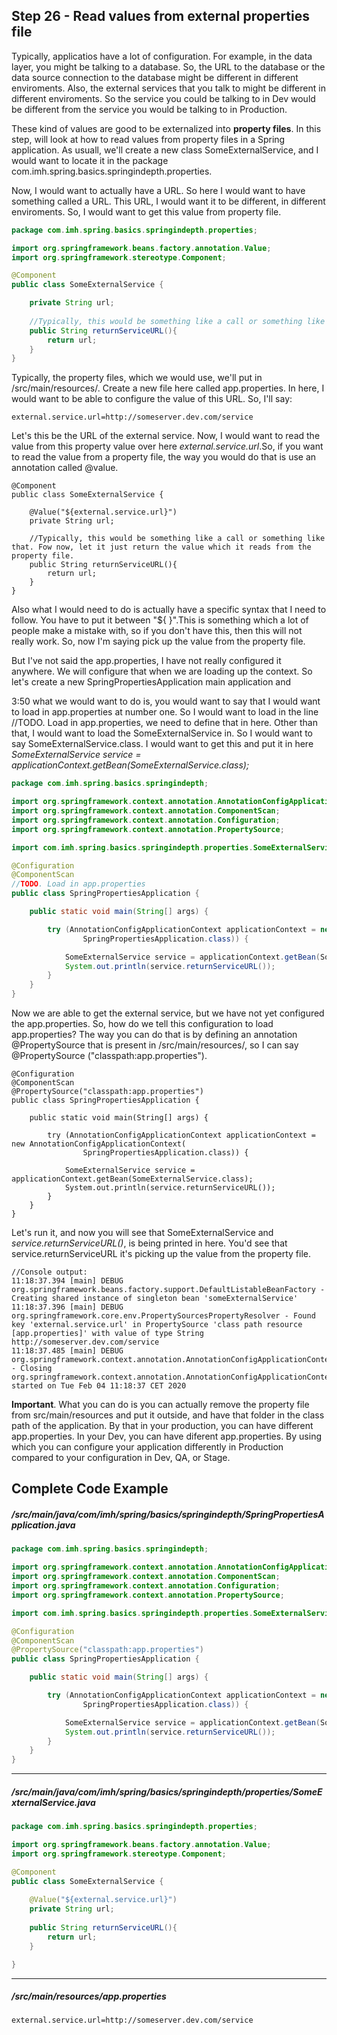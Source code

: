 ## Step 26 - Read values from external properties file

Typically, applicatios have a lot of configuration. For example, in the data layer, you might be talking to a database. So, the URL to the database or the data source connection to the database might be different in different enviroments. Also, the external services that you talk to might be different in different enviroments. So the service you could be talking to in Dev would be different from the service you would be talking to in Production.

These kind of values are good to be externalized into **property files**. In this step, will look at how to read values from property files in  a Spring application. As usuall, we'll create a new class SomeExternalService, and I would want to locate it in the package com.imh.spring.basics.springindepth.properties.

Now, I would want to actually have a URL. So here I would want to have something called a URL. This URL, I would want it to be different, in different enviroments. So, I would want to get this value from property file.

```java
package com.imh.spring.basics.springindepth.properties;

import org.springframework.beans.factory.annotation.Value;
import org.springframework.stereotype.Component;

@Component
public class SomeExternalService {

	private String url;
	
	//Typically, this would be something like a call or something like that. Fow now, let it just return the value which it reads from the property file.
	public String returnServiceURL(){
		return url;
	}
}
```

Typically, the property files, which we would use, we'll put in /src/main/resources/. Create a new file here called app.properties. In here, I would  want to be able to configure the value of this URL. So, I'll say:

```
external.service.url=http://someserver.dev.com/service
```

Let's this be the URL of the external service. Now, I would want to read the value from this property value over here *external.service.url*.So, if you want to read the value from a property file, the way you would do that is use an annotation called @value.

```javas
@Component
public class SomeExternalService {
		
	@Value("${external.service.url}")
	private String url;
	
	//Typically, this would be something like a call or something like that. Fow now, let it just return the value which it reads from the property file.
	public String returnServiceURL(){
		return url;
	}
}
```
Also what I would need to do is  actually have a specific syntax that I need to follow. You have to put it between "${ }".This is something which a lot of people make a mistake with, so if you don't have this, then this will not really work. So, now I'm saying pick up the value from the property file. 

But I've not said the app.properties, I have not really configured it anywhere. We will configure that when we are loading up the context. So let's create a new SpringPropertiesApplication main application and 

3:50
what we would want to do is, you would want to say that I would want to load in app.properties at number one. So I would want to load in the line //TODO. Load in app.properties, we need to define that in here. Other than that, I would want to load the SomeExternalService in. So I would want to say SomeExternalService.class. I would want to get this and put it in here *SomeExternalService service = applicationContext.getBean(SomeExternalService.class);*

```java
package com.imh.spring.basics.springindepth;

import org.springframework.context.annotation.AnnotationConfigApplicationContext;
import org.springframework.context.annotation.ComponentScan;
import org.springframework.context.annotation.Configuration;
import org.springframework.context.annotation.PropertySource;

import com.imh.spring.basics.springindepth.properties.SomeExternalService;

@Configuration
@ComponentScan 
//TODO. Load in app.properties
public class SpringPropertiesApplication {

	public static void main(String[] args) {

		try (AnnotationConfigApplicationContext applicationContext = new AnnotationConfigApplicationContext(
				SpringPropertiesApplication.class)) {

			SomeExternalService service = applicationContext.getBean(SomeExternalService.class);
			System.out.println(service.returnServiceURL());
		}
	}
}
```

Now we are able to get the external service, but we have not yet configured  the app.properties. So, how do we tell this configuration to load app.properties? The way you can do that is by defining an annotation @PropertySource that is present in /src/main/resources/, so I can say @PropertySource ("classpath:app.properties").

```
@Configuration
@ComponentScan 
@PropertySource("classpath:app.properties")
public class SpringPropertiesApplication {

	public static void main(String[] args) {

		try (AnnotationConfigApplicationContext applicationContext = new AnnotationConfigApplicationContext(
				SpringPropertiesApplication.class)) {

			SomeExternalService service = applicationContext.getBean(SomeExternalService.class);
			System.out.println(service.returnServiceURL());
		}
	}
}
```
Let's run it, and now you will see that SomeExternalService and *service.returnServiceURL()*, is being printed in here. You'd see that service.returnServiceURL it's picking up the value from the property file.

```
//Console output:
11:18:37.394 [main] DEBUG org.springframework.beans.factory.support.DefaultListableBeanFactory - Creating shared instance of singleton bean 'someExternalService'
11:18:37.396 [main] DEBUG org.springframework.core.env.PropertySourcesPropertyResolver - Found key 'external.service.url' in PropertySource 'class path resource [app.properties]' with value of type String
http://someserver.dev.com/service
11:18:37.485 [main] DEBUG org.springframework.context.annotation.AnnotationConfigApplicationContext - Closing org.springframework.context.annotation.AnnotationConfigApplicationContext@1c2c22f3, started on Tue Feb 04 11:18:37 CET 2020
```
 
**Important**. What you can do is you can actually remove the property file from src/main/resources and put it outside, and have that folder in the class path of the application. By that in your production, you can have different app.properties. In your Dev, you can have diferent app.properties. By using which you can configure your application differently in Production compared to your configuration in Dev, QA, or Stage.


## Complete Code Example

##### /src/main/java/com/imh/spring/basics/springindepth/SpringPropertiesApplication.java

```java
package com.imh.spring.basics.springindepth;

import org.springframework.context.annotation.AnnotationConfigApplicationContext;
import org.springframework.context.annotation.ComponentScan;
import org.springframework.context.annotation.Configuration;
import org.springframework.context.annotation.PropertySource;

import com.imh.spring.basics.springindepth.properties.SomeExternalService;

@Configuration
@ComponentScan 
@PropertySource("classpath:app.properties")
public class SpringPropertiesApplication {

	public static void main(String[] args) {

		try (AnnotationConfigApplicationContext applicationContext = new AnnotationConfigApplicationContext(
				SpringPropertiesApplication.class)) {

			SomeExternalService service = applicationContext.getBean(SomeExternalService.class);
			System.out.println(service.returnServiceURL());
		}
	}
}
```

--- 

##### /src/main/java/com/imh/spring/basics/springindepth/properties/SomeExternalService.java

```java
package com.imh.spring.basics.springindepth.properties;

import org.springframework.beans.factory.annotation.Value;
import org.springframework.stereotype.Component;

@Component
public class SomeExternalService {
	
	@Value("${external.service.url}")
	private String url;
	
	public String returnServiceURL(){
		return url;
	}

}
```

---

##### /src/main/resources/app.properties

```text
external.service.url=http://someserver.dev.com/service
```